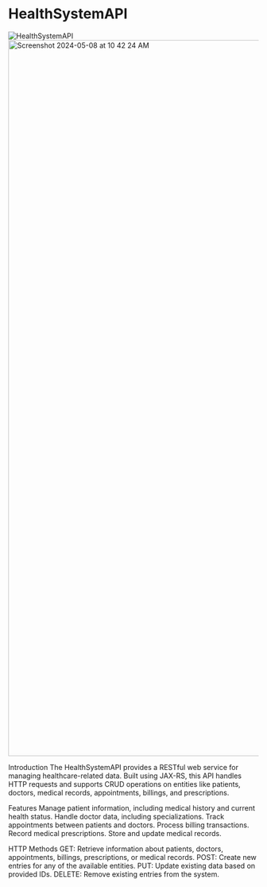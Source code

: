 # HealthSystemAPI

![HealthSystemAPI](/images/api_diagram.png)
<img width="1440" alt="Screenshot 2024-05-08 at 10 42 24 AM" src="https://github.com/DilshanZarook/HealthSystemAPI/assets/129732701/0b286e8e-e2b2-4d53-9b83-61b044a04e26">

Introduction
The HealthSystemAPI provides a RESTful web service for managing healthcare-related data. Built using JAX-RS, this API handles HTTP requests and supports CRUD operations on entities like patients, doctors, medical records, appointments, billings, and prescriptions.

Features
Manage patient information, including medical history and current health status.
Handle doctor data, including specializations.
Track appointments between patients and doctors.
Process billing transactions.
Record medical prescriptions.
Store and update medical records.

HTTP Methods
GET: Retrieve information about patients, doctors, appointments, billings, prescriptions, or medical records.
POST: Create new entries for any of the available entities.
PUT: Update existing data based on provided IDs.
DELETE: Remove existing entries from the system.
